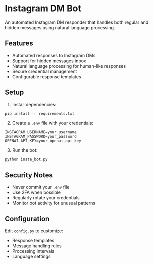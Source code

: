 # Instagram DM Bot

An automated Instagram DM responder that handles both regular and hidden messages using natural language processing.

## Features
- Automated responses to Instagram DMs
- Support for hidden messages inbox
- Natural language processing for human-like responses
- Secure credential management
- Configurable response templates

## Setup

1. Install dependencies:
```bash
pip install -r requirements.txt
```

2. Create a `.env` file with your credentials:
```
INSTAGRAM_USERNAME=your_username
INSTAGRAM_PASSWORD=your_password
OPENAI_API_KEY=your_openai_api_key
```

3. Run the bot:
```bash
python insta_bot.py
```

## Security Notes
- Never commit your `.env` file
- Use 2FA when possible
- Regularly rotate your credentials
- Monitor bot activity for unusual patterns

## Configuration
Edit `config.py` to customize:
- Response templates
- Message handling rules
- Processing intervals
- Language settings 